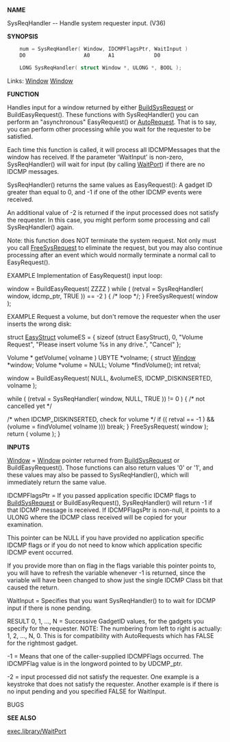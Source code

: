
**NAME**

SysReqHandler -- Handle system requester input. (V36)

**SYNOPSIS**

```c
    num = SysReqHandler( Window, IDCMPFlagsPtr, WaitInput )
    D0                   A0      A1             D0

    LONG SysReqHandler( struct Window *, ULONG *, BOOL );

```
Links: [Window](_00D4.md) [Window](_00D4.md) 

**FUNCTION**

Handles input for a window returned by either [BuildSysRequest](BuildSysRequest.md)
or BuildEasyRequest().  These functions with SysReqHandler()
you can perform an &#034;asynchronous&#034; EasyRequest() or [AutoRequest](AutoRequest.md).
That is to say, you can perform other processing while you
wait for the requester to be satisfied.

Each time this function is called, it will process all
IDCMPMessages that the window has received.  If the parameter
'WaitInput' is non-zero, SysReqHandler() will wait for input
(by calling [WaitPort](../exec/WaitPort.md)) if there are no IDCMP messages.

SysReqHandler() returns the same values as EasyRequest(): A gadget
ID greater than equal to 0, and  -1 if one of the other IDCMP
events were received.

An additional value of -2 is returned if the input processed
does not satisfy the requester.  In this case, you might
perform some processing and call SysReqHandler() again.

Note: this function does NOT terminate the system request.
Not only must you call [FreeSysRequest](FreeSysRequest.md) to eliminate the request,
but you may also continue processing after an event which would
normally terminate a normal call to EasyRequest().

EXAMPLE
Implementation of EasyRequest() input loop:

window = BuildEasyRequest( ZZZZ )
while ( (retval = SysReqHandler( window, idcmp_ptr, TRUE )) == -2 )
{
/* loop     */;
}
FreeSysRequest( window );

EXAMPLE
Request a volume, but don't remove the requester when the
user inserts the wrong disk:

struct [EasyStruct](_00D4.md) volumeES = {
sizeof (struct EasyStruct),
0,
&#034;Volume Request&#034;,
&#034;Please insert volume %s in any drive.&#034;,
&#034;Cancel&#034;
};

Volume *
getVolume( volname )
UBYTE   *volname;
{
struct [Window](_00D4.md)       *window;
Volume              *volume = NULL;
Volume              *findVolume();
int                 retval;

window = BuildEasyRequest( NULL, &#038;volumeES, IDCMP_DISKINSERTED,
volname );

while ( (retval = SysReqHandler( window, NULL, TRUE )) != 0 )
{
/* not cancelled yet    */

/* when IDCMP_DISKINSERTED, check for volume */
if (( retval == -1 ) &#038;&#038; (volume = findVolume( volname )))
break;
}
FreeSysRequest( window );
return ( volume );
}

**INPUTS**

[Window](_00D4.md) = [Window](_00D4.md) pointer returned from [BuildSysRequest](BuildSysRequest.md) or
BuildEasyRequest().  Those functions can also return
values '0' or '1', and these values may also be
passed to SysReqHandler(), which will immediately
return the same value.

IDCMPFlagsPtr = If you passed application specific IDCMP
flags to [BuildSysRequest](BuildSysRequest.md) or BuildEasyRequest(),
SysReqHandler() will return -1 if that IDCMP message
is received.  If IDCMPFlagsPtr is non-null, it
points to a ULONG where the IDCMP class received
will be copied for your examination.

This pointer can be NULL if you have provided no
application specific IDCMP flags or if you do
not need to know which application specific IDCMP
event occurred.

If you provide more than on flag in the flags variable
this pointer points to, you will have to refresh
the variable whenever -1 is returned, since the
variable will have been changed to show just the
single IDCMP Class bit that caused the return.

WaitInput = Specifies that you want SysReqHandler() to
to wait for IDCMP input if there is none pending.

RESULT
0, 1, ..., N = Successive GadgetID values, for the gadgets
you specify for the requester.  NOTE: The numbering
from left to right is actually: 1, 2, ..., N, 0.
This is for compatibility with AutoRequests which has
FALSE for the rightmost gadget.

-1 = Means that one of the caller-supplied IDCMPFlags occurred.
The IDCMPFlag value is in the longword pointed to by UDCMP_ptr.

-2 = input processed did not satisfy the requester. One example
is a keystroke that does not satisfy the requester.  Another
example is if there is no input pending and you specified
FALSE for WaitInput.

BUGS

**SEE ALSO**

[exec.library/WaitPort](../exec/WaitPort.md)
